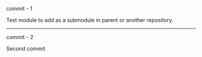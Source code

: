 commit - 1

Test module to add as a submodule in parent or another repository.

---------------------------------------------------------
commit - 2

Second commit
